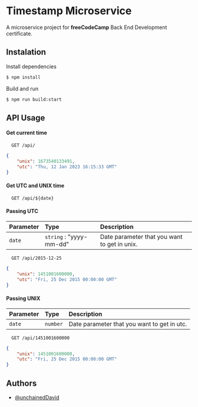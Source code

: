 
# Timestamp Microservice

A microservice project for **freeCodeCamp** Back End Development certificate.

## Instalation

Install dependencies
```bash
$ npm install
```

Build and run
```bash
$ npm run build:start
```

## API Usage

#### Get current time

```http
  GET /api/
```

```json
{
    "unix": 1673540133491,
    "utc": "Thu, 12 Jan 2023 16:15:33 GMT"
}
```

#### Get UTC and UNIX time

```http
  GET /api/${date}
```

#### Passing UTC

| Parameter   | Type       | Description                                   |
| :---------- | :--------- | :------------------------------------------ |
| `date`      | `string` : "yyyy-mm-dd" | Date parameter that you want to get in unix. |

```http
  GET /api/2015-12-25
```

```json
{
    "unix": 1451001600000,
    "utc": "Fri, 25 Dec 2015 00:00:00 GMT"
}
```

#### Passing UNIX

| Parameter   | Type       | Description                                   |
| :---------- | :--------- | :------------------------------------------ |
| `date`      | `number` | Date parameter that you want to get in utc. |

```http
  GET /api/1451001600000
```

```json
{
    "unix": 1451001600000,
    "utc": "Fri, 25 Dec 2015 00:00:00 GMT"
}
```



## Authors

- [@unchainedDavid](https://www.github.com/unchainedDavid)

